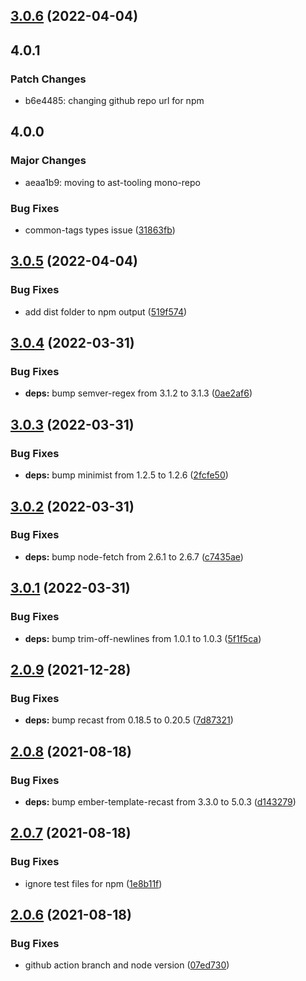## [3.0.6](https://github.com/rajasegar/ast-node-finder/compare/v3.0.5...v3.0.6) (2022-04-04)

## 4.0.1

### Patch Changes

- b6e4485: changing github repo url for npm

## 4.0.0

### Major Changes

- aeaa1b9: moving to ast-tooling mono-repo

### Bug Fixes

- common-tags types issue ([31863fb](https://github.com/rajasegar/ast-node-finder/commit/31863fb2236cd461a9a393fa10bf7118855afd38))

## [3.0.5](https://github.com/rajasegar/ast-node-finder/compare/v3.0.4...v3.0.5) (2022-04-04)

### Bug Fixes

- add dist folder to npm output ([519f574](https://github.com/rajasegar/ast-node-finder/commit/519f574a69cb36c595f09ba2be15d313472cfe60))

## [3.0.4](https://github.com/rajasegar/ast-node-finder/compare/v3.0.3...v3.0.4) (2022-03-31)

### Bug Fixes

- **deps:** bump semver-regex from 3.1.2 to 3.1.3 ([0ae2af6](https://github.com/rajasegar/ast-node-finder/commit/0ae2af62f4f62bc12a8a36ebc36f2c37a7b074ab))

## [3.0.3](https://github.com/rajasegar/ast-node-finder/compare/v3.0.2...v3.0.3) (2022-03-31)

### Bug Fixes

- **deps:** bump minimist from 1.2.5 to 1.2.6 ([2fcfe50](https://github.com/rajasegar/ast-node-finder/commit/2fcfe509466d670dff31844de91315644dc05cfc))

## [3.0.2](https://github.com/rajasegar/ast-node-finder/compare/v3.0.1...v3.0.2) (2022-03-31)

### Bug Fixes

- **deps:** bump node-fetch from 2.6.1 to 2.6.7 ([c7435ae](https://github.com/rajasegar/ast-node-finder/commit/c7435ae0bebd47674cb69ec09c131edadc49ff68))

## [3.0.1](https://github.com/rajasegar/ast-node-finder/compare/v3.0.0...v3.0.1) (2022-03-31)

### Bug Fixes

- **deps:** bump trim-off-newlines from 1.0.1 to 1.0.3 ([5f1f5ca](https://github.com/rajasegar/ast-node-finder/commit/5f1f5ca22b6bdf05c84424fe466134f93d379dc1))

## [2.0.9](https://github.com/rajasegar/ast-node-finder/compare/v2.0.8...v2.0.9) (2021-12-28)

### Bug Fixes

- **deps:** bump recast from 0.18.5 to 0.20.5 ([7d87321](https://github.com/rajasegar/ast-node-finder/commit/7d873213061f7a4ce9415dbded5db1bbf61b0ae1))

## [2.0.8](https://github.com/rajasegar/ast-node-finder/compare/v2.0.7...v2.0.8) (2021-08-18)

### Bug Fixes

- **deps:** bump ember-template-recast from 3.3.0 to 5.0.3 ([d143279](https://github.com/rajasegar/ast-node-finder/commit/d143279fb1060022c52958318663e7ac97a3a588))

## [2.0.7](https://github.com/rajasegar/ast-node-finder/compare/v2.0.6...v2.0.7) (2021-08-18)

### Bug Fixes

- ignore test files for npm ([1e8b11f](https://github.com/rajasegar/ast-node-finder/commit/1e8b11f12fc0e32b5fd4adc124c8a572dc180192))

## [2.0.6](https://github.com/rajasegar/ast-node-finder/compare/v2.0.5...v2.0.6) (2021-08-18)

### Bug Fixes

- github action branch and node version ([07ed730](https://github.com/rajasegar/ast-node-finder/commit/07ed73051b69f910e537606471258753e2d4afa4))
